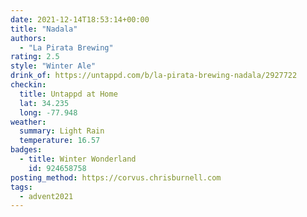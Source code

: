 ```yaml
---
date: 2021-12-14T18:53:14+00:00
title: "Nadala"
authors:
  - "La Pirata Brewing"
rating: 2.5
style: "Winter Ale"
drink_of: https://untappd.com/b/la-pirata-brewing-nadala/2927722
checkin:
  title: Untappd at Home
  lat: 34.235
  long: -77.948
weather:
  summary: Light Rain
  temperature: 16.57
badges:
  - title: Winter Wonderland
    id: 924658758
posting_method: https://corvus.chrisburnell.com
tags:
  - advent2021
---
```

